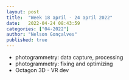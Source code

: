 ```yaml
---
layout: post
title:  "Week 18 april - 24 april 2022"
date:   2022-04-24 08:43:59
categories: ["04-2022"]
author: "Nelson Gonçalves"
published: true
---
```


* photogrammetry: data capture, processing
* photogrammetry: fixing and optimizing
* Octagon 3D - VR dev

